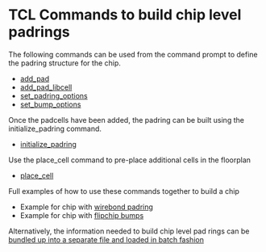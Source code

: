# TCL Commands to build chip level padrings

The following commands can be used from the command prompt to define the padring structure for the chip.
 - [add_pad](add_pad.md)
 - [add_pad_libcell](add_pad_libcell.md)
 - [set_padring_options](set_padring_options.md)
 - [set_bump_options](set_bump_options.md)

Once the padcells have been added, the padring can be built using the initialize_padring command.
 - [initialize_padring](initialize_padring.md)

Use the place_cell command to pre-place additional cells in the floorplan
 - [place_cell](place_cell.md)


Full examples of how to use these commands together to build a chip
 - Example for chip with [wirebond padring](../test/tcl_interface.example.tcl)
 - Example for chip with [flipchip bumps](../test/tcl_interface.flipchip.example.tcl)


Alternatively, the information needed to build chip level pad rings can be [bundled up into a separate file and loaded in batch fashion](README.md)

